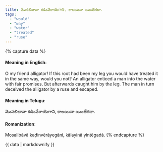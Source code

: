```yaml
---
title: మొసలిబావా కడింవేరాయెగాని, కాలయినా యింతేగదా.
tags:
  - "would"
  - "way"
  - "water"
  - "treated"
  - "ruse"
---
```


{% capture data %}
#### Meaning in English:
O my friend alligator! If this root had been my leg you would have treated it in the same way, would you not?
An alligator enticed a man into the water with fair promises. But afterwards caught him by the leg. The man in turn deceived the alligator by a ruse and escaped.

#### Meaning in Telugu:
మొసలిబావా కడింవేరాయెగాని, కాలయినా యింతేగదా.

#### Romanization:
Mosalibāvā kaḍinvērāyegāni, kālayinā yintēgadā.
{% endcapture %}

{{ data | markdownify }}

